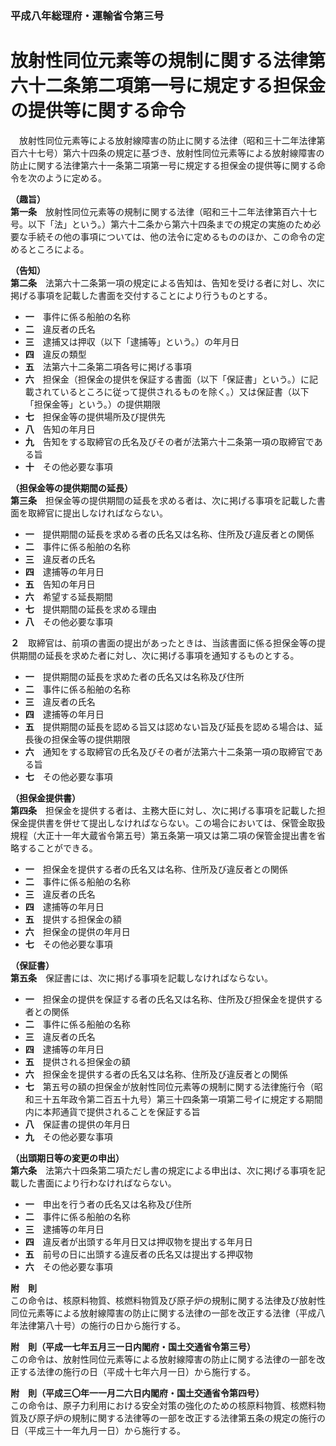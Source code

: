 ### 平成八年総理府・運輸省令第三号  
# 放射性同位元素等の規制に関する法律第六十二条第二項第一号に規定する担保金の提供等に関する命令  
　放射性同位元素等による放射線障害の防止に関する法律（昭和三十二年法律第百六十七号）第六十四条の規定に基づき、放射性同位元素等による放射線障害の防止に関する法律第六十一条第二項第一号に規定する担保金の提供等に関する命令を次のように定める。  
  
**（趣旨）**  
**第一条**　放射性同位元素等の規制に関する法律（昭和三十二年法律第百六十七号。以下「法」という。）第六十二条から第六十四条までの規定の実施のため必要な手続その他の事項については、他の法令に定めるもののほか、この命令の定めるところによる。  
  
**（告知）**  
**第二条**　法第六十二条第一項の規定による告知は、告知を受ける者に対し、次に掲げる事項を記載した書面を交付することにより行うものとする。  
* **一**　事件に係る船舶の名称  
* **二**　違反者の氏名  
* **三**　逮捕又は押収（以下「逮捕等」という。）の年月日  
* **四**　違反の類型  
* **五**　法第六十二条第二項各号に掲げる事項  
* **六**　担保金（担保金の提供を保証する書面（以下「保証書」という。）に記載されているところに従って提供されるものを除く。）又は保証書（以下「担保金等」という。）の提供期限  
* **七**　担保金等の提供場所及び提供先  
* **八**　告知の年月日  
* **九**　告知をする取締官の氏名及びその者が法第六十二条第一項の取締官である旨  
* **十**　その他必要な事項  
  
**（担保金等の提供期間の延長）**  
**第三条**　担保金等の提供期間の延長を求める者は、次に掲げる事項を記載した書面を取締官に提出しなければならない。  
* **一**　提供期間の延長を求める者の氏名又は名称、住所及び違反者との関係  
* **二**　事件に係る船舶の名称  
* **三**　違反者の氏名  
* **四**　逮捕等の年月日  
* **五**　告知の年月日  
* **六**　希望する延長期間  
* **七**　提供期間の延長を求める理由  
* **八**　その他必要な事項  
  
**２**　取締官は、前項の書面の提出があったときは、当該書面に係る担保金等の提供期間の延長を求めた者に対し、次に掲げる事項を通知するものとする。  
* **一**　提供期間の延長を求めた者の氏名又は名称及び住所  
* **二**　事件に係る船舶の名称  
* **三**　違反者の氏名  
* **四**　逮捕等の年月日  
* **五**　提供期間の延長を認める旨又は認めない旨及び延長を認める場合は、延長後の担保金等の提供期限  
* **六**　通知をする取締官の氏名及びその者が法第六十二条第一項の取締官である旨  
* **七**　その他必要な事項  
  
**（担保金提供書）**  
**第四条**　担保金を提供する者は、主務大臣に対し、次に掲げる事項を記載した担保金提供書を併せて提出しなければならない。この場合においては、保管金取扱規程（大正十一年大蔵省令第五号）第五条第一項又は第二項の保管金提出書を省略することができる。  
* **一**　担保金を提供する者の氏名又は名称、住所及び違反者との関係  
* **二**　事件に係る船舶の名称  
* **三**　違反者の氏名  
* **四**　逮捕等の年月日  
* **五**　提供する担保金の額  
* **六**　担保金の提供の年月日  
* **七**　その他必要な事項  
  
**（保証書）**  
**第五条**　保証書には、次に掲げる事項を記載しなければならない。  
* **一**　担保金の提供を保証する者の氏名又は名称、住所及び担保金を提供する者との関係  
* **二**　事件に係る船舶の名称  
* **三**　違反者の氏名  
* **四**　逮捕等の年月日  
* **五**　提供される担保金の額  
* **六**　担保金を提供する者の氏名又は名称、住所及び違反者との関係  
* **七**　第五号の額の担保金が放射性同位元素等の規制に関する法律施行令（昭和三十五年政令第二百五十九号）第三十四条第一項第二号イに規定する期間内に本邦通貨で提供されることを保証する旨  
* **八**　保証書の提供の年月日  
* **九**　その他必要な事項  
  
**（出頭期日等の変更の申出）**  
**第六条**　法第六十四条第二項ただし書の規定による申出は、次に掲げる事項を記載した書面により行わなければならない。  
* **一**　申出を行う者の氏名又は名称及び住所  
* **二**　事件に係る船舶の名称  
* **三**　逮捕等の年月日  
* **四**　違反者が出頭する年月日又は押収物を提出する年月日  
* **五**　前号の日に出頭する違反者の氏名又は提出する押収物  
* **六**　その他必要な事項  
  
**附　則**  
この命令は、核原料物質、核燃料物質及び原子炉の規制に関する法律及び放射性同位元素等による放射線障害の防止に関する法律の一部を改正する法律（平成八年法律第八十号）の施行の日から施行する。  
  
**附　則（平成一七年五月三一日内閣府・国土交通省令第三号）**  
この命令は、放射性同位元素等による放射線障害の防止に関する法律の一部を改正する法律の施行の日（平成十七年六月一日）から施行する。  
  
**附　則（平成三〇年一一月二六日内閣府・国土交通省令第四号）**  
この命令は、原子力利用における安全対策の強化のための核原料物質、核燃料物質及び原子炉の規制に関する法律等の一部を改正する法律第五条の規定の施行の日（平成三十一年九月一日）から施行する。  
  
